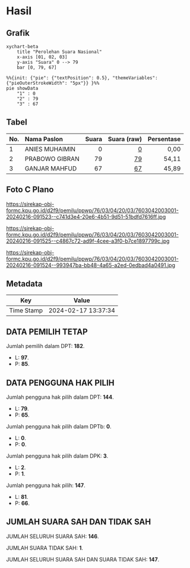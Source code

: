 # Hasil

## Grafik

```mermaid
xychart-beta
    title "Perolehan Suara Nasional"
    x-axis [01, 02, 03]
    y-axis "Suara" 0 --> 79
    bar [0, 79, 67]
```

```mermaid
%%{init: {"pie": {"textPosition": 0.5}, "themeVariables": {"pieOuterStrokeWidth": "5px"}} }%%
pie showData
    "1" : 0
    "2" : 79
    "3" : 67
```

## Tabel

| No. | Nama Paslon    | Suara | Suara (raw) | Persentase |
|:--- |:-------------- | -----:| -----------:| ----------:|
| 1   | ANIES MUHAIMIN | 0     | [0][p-1]    | 0,00       |
| 2   | PRABOWO GIBRAN | 79    | [79][p-2]   | 54,11      |
| 3   | GANJAR MAHFUD  | 67    | [67][p-3]   | 45,89      |


[p-1]: https://github.com/gigit-pemilu/pemilu-2024/blob/main/pilpres/hitung-suara/sub/76-sulawesi-barat/sub/03-mamasa/sub/04-pana/sub/2003-manipi/sub/001-tps/sub/paslon-1.txt
[p-2]: https://github.com/gigit-pemilu/pemilu-2024/blob/main/pilpres/hitung-suara/sub/76-sulawesi-barat/sub/03-mamasa/sub/04-pana/sub/2003-manipi/sub/001-tps/sub/paslon-2.txt
[p-3]: https://github.com/gigit-pemilu/pemilu-2024/blob/main/pilpres/hitung-suara/sub/76-sulawesi-barat/sub/03-mamasa/sub/04-pana/sub/2003-manipi/sub/001-tps/sub/paslon-3.txt

## Foto C Plano

https://sirekap-obj-formc.kpu.go.id/d2f9/pemilu/ppwp/76/03/04/20/03/7603042003001-20240216-091523--c741d3e4-20e6-4b51-9d51-51bdfd7616ff.jpg

https://sirekap-obj-formc.kpu.go.id/d2f9/pemilu/ppwp/76/03/04/20/03/7603042003001-20240216-091525--c4867c72-ad9f-4cee-a3f0-b7ce1897799c.jpg

https://sirekap-obj-formc.kpu.go.id/d2f9/pemilu/ppwp/76/03/04/20/03/7603042003001-20240216-091524--993947ba-bb48-4a65-a2ed-0edbad4a0491.jpg


## Metadata

| Key        | Value               |
| ---------- | ------------------- |
| Time Stamp | 2024-02-17 13:37:34 |


## DATA PEMILIH TETAP

Jumlah pemilih dalam DPT: **182**.
 * L: **97**.
 * P: **85**.

## DATA PENGGUNA HAK PILIH

Jumlah pengguna hak pilih dalam DPT: **144**.
 * L: **79**.
 * P: **65**.

Jumlah pengguna hak pilih dalam DPTb: **0**.
 * L: **0**.
 * P: **0**.

Jumlah pengguna hak pilih dalam DPK: **3**.
 * L: **2**.
 * P: **1**.

Jumlah pengguna hak pilih: **147**.
 * L: **81**.
 * P: **66**.

## JUMLAH SUARA SAH DAN TIDAK SAH

JUMLAH SELURUH SUARA SAH: **146**.

JUMLAH SUARA TIDAK SAH: **1**.

JUMLAH SELURUH SUARA SAH DAN SUARA TIDAK SAH: **147**.


